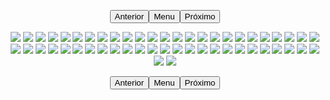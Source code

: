 <p style="text-align: center;"><button name="anterior" onclick="./chap-0248/readme.md">Anterior</button><button name="menu" onclick="./readme.md">Menu</button><button name="próximo" onclick="./readme.md">Próximo</button></p> <p style="text-align: center;"><img src="001__001.jpg"> <img src="001__002.jpg"> <img src="001__003.jpg"> <img src="001__004.jpg"> <img src="001__005.jpg"> <img src="002__001.jpg"> <img src="002__002.jpg"> <img src="002__003.jpg"> <img src="002__004.jpg"> <img src="002__005.jpg"> <img src="003.jpg"> <img src="003__001.jpg"> <img src="003__002.jpg"> <img src="003__003.jpg"> <img src="003__004.jpg"> <img src="003__005.jpg"> <img src="004__001.jpg"> <img src="004__002.jpg"> <img src="004__003.jpg"> <img src="004__004.jpg"> <img src="004__005.jpg"> <img src="005__001.jpg"> <img src="005__002.jpg"> <img src="005__003.jpg"> <img src="005__004.jpg"> <img src="005__005.jpg"> <img src="006__001.jpg"> <img src="006__002.jpg"> <img src="006__003.jpg"> <img src="006__004.jpg"> <img src="006__005.jpg"> <img src="007__001.jpg"> <img src="007__002.jpg"> <img src="007__003.jpg"> <img src="007__004.jpg"> <img src="007__005.jpg"> <img src="008__001.jpg"> <img src="008__002.jpg"> <img src="008__003.jpg"> <img src="008__004.jpg"> <img src="008__005.jpg"> <img src="009__001.jpg"> <img src="009__002.jpg"> <img src="009__003.jpg"> <img src="009__004.jpg"> <img src="009__005.jpg"> <img src="010__001.jpg"> <img src="010__002.jpg"> <img src="010__003.jpg"> <img src="010__004.jpg"> <img src="010__005.jpg"> <img src="readme.md"> </p> <p style="text-align: center;"><button name="anterior" onclick="./chap-0248/readme.md">Anterior</button><button name="menu" onclick="./readme.md">Menu</button><button name="próximo" onclick="./readme.md">Próximo</button></p>